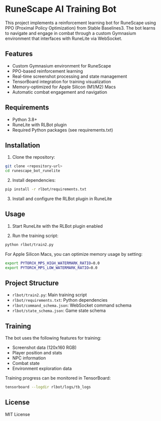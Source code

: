 # RuneScape AI Training Bot

This project implements a reinforcement learning bot for RuneScape using PPO (Proximal Policy Optimization) from Stable Baselines3. The bot learns to navigate and engage in combat through a custom Gymnasium environment that interfaces with RuneLite via WebSocket.

## Features

- Custom Gymnasium environment for RuneScape
- PPO-based reinforcement learning
- Real-time screenshot processing and state management
- TensorBoard integration for training visualization
- Memory-optimized for Apple Silicon (M1/M2) Macs
- Automatic combat engagement and navigation

## Requirements

- Python 3.8+
- RuneLite with RLBot plugin
- Required Python packages (see requirements.txt)

## Installation

1. Clone the repository:
```bash
git clone <repository-url>
cd runescape_bot_runelite
```

2. Install dependencies:
```bash
pip install -r rlbot/requirements.txt
```

3. Install and configure the RLBot plugin in RuneLite

## Usage

1. Start RuneLite with the RLBot plugin enabled

2. Run the training script:
```bash
python rlbot/train2.py
```

For Apple Silicon Macs, you can optimize memory usage by setting:
```bash
export PYTORCH_MPS_HIGH_WATERMARK_RATIO=0.0
export PYTORCH_MPS_LOW_WATERMARK_RATIO=0.0
```

## Project Structure

- `rlbot/train2.py`: Main training script
- `rlbot/requirements.txt`: Python dependencies
- `rlbot/command_schema.json`: WebSocket command schema
- `rlbot/state_schema.json`: Game state schema

## Training

The bot uses the following features for training:
- Screenshot data (120x160 RGB)
- Player position and stats
- NPC information
- Combat state
- Environment exploration data

Training progress can be monitored in TensorBoard:
```bash
tensorboard --logdir rlbot/logs/tb_logs
```

## License

MIT License 